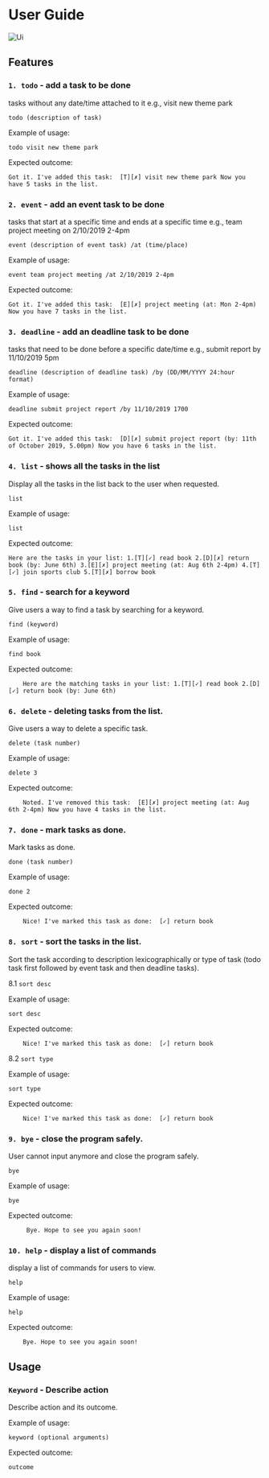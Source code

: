 # User Guide

![Ui](https://user-images.githubusercontent.com/50571269/65426277-73971600-de42-11e9-91c7-0ea30f3b8007.png)
## Features 


### `1. todo` - add a task to be done

tasks without any date/time attached to it e.g., visit new theme park

`todo (description of task)`

Example of usage: 

`todo visit new theme park`

Expected outcome:

`
      Got it. I've added this task: 
        [T][✗] visit new theme park
      Now you have 5 tasks in the list.
 `

### `2. event` - add an event task to be done

tasks that start at a specific time and ends at a specific time e.g., team project meeting on 2/10/2019 2-4pm

`event (description of event task) /at (time/place)`

Example of usage: 

`event team project meeting /at 2/10/2019 2-4pm`

Expected outcome:

`Got it. I've added this task: 
        [E][✗] project meeting (at: Mon 2-4pm)
      Now you have 7 tasks in the list.
 `
### `3. deadline` - add an deadline task to be done

tasks that need to be done before a specific date/time e.g., submit report by 11/10/2019 5pm

`deadline (description of deadline task) /by (DD/MM/YYYY 24:hour format)`

Example of usage: 

`deadline submit project report /by 11/10/2019 1700`

Expected outcome:

`
    Got it. I've added this task: 
        [D][✗] submit project report (by: 11th of October 2019, 5.00pm)
      Now you have 6 tasks in the list.
     `

### `4. list` - shows all the tasks in the list

Display all the tasks in the list back to the user when requested.

`list`

Example of usage: 

`list`

Expected outcome:

`
      Here are the tasks in your list:
      1.[T][✓] read book
      2.[D][✗] return book (by: June 6th)
      3.[E][✗] project meeting (at: Aug 6th 2-4pm)
      4.[T][✓] join sports club
      5.[T][✗] borrow book
 `
### `5. find` - search for a keyword

Give users a way to find a task by searching for a keyword.

`find (keyword)`

Example of usage: 

`find book`

Expected outcome:

`     Here are the matching tasks in your list:
      1.[T][✓] read book
      2.[D][✓] return book (by: June 6th)
 `

### `6. delete` - deleting tasks from the list.

Give users a way to delete a specific task.

`delete (task number)`

Example of usage: 

`delete 3`

Expected outcome:

`     Noted. I've removed this task: 
        [E][✗] project meeting (at: Aug 6th 2-4pm)
      Now you have 4 tasks in the list.
 `
     
### `7. done` - mark tasks as done.

Mark tasks as done.

`done (task number)`

Example of usage: 

`done 2`

Expected outcome:

`     Nice! I've marked this task as done: 
        [✓] return book
 `    
     
### `8. sort` - sort the tasks in the list.

Sort the task according to description lexicographically or type of task 
(todo task first followed by event task and then deadline tasks).

8.1 `sort desc`

Example of usage: 

`sort desc`

Expected outcome:

`     Nice! I've marked this task as done: 
        [✓] return book
  `   

8.2 `sort type`

Example of usage: 

`sort type`

Expected outcome:

`     Nice! I've marked this task as done: 
        [✓] return book
 `    
     
     
### `9. bye` - close the program safely.
 
 User cannot input anymore and close the program safely.
 
 `bye`
 
 Example of usage: 
 
 `bye`
 
 Expected outcome:
 
`     Bye. Hope to see you again soon!`
      

### `10. help` - display a list of commands
 
 display a list of commands for users to view.
 
 `help`
 
 Example of usage: 
 
 `help`
 
 Expected outcome:
 
 `     Bye. Hope to see you again soon!
  `  

## Usage

### `Keyword` - Describe action

Describe action and its outcome.

Example of usage: 

`keyword (optional arguments)`

Expected outcome:

`outcome`
